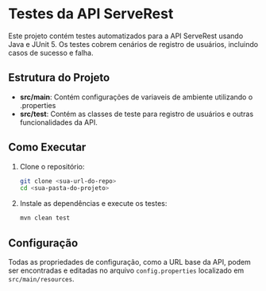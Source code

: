 # Testes da API ServeRest

Este projeto contém testes automatizados para a API ServeRest usando Java e JUnit 5. Os testes cobrem cenários de registro de usuários, incluindo casos de sucesso e falha.

## Estrutura do Projeto

- **src/main**: Contém configurações de variaveis de ambiente utilizando o .properties
- **src/test**: Contém as classes de teste para registro de usuários e outras funcionalidades da API.

## Como Executar

1. Clone o repositório:
   ```bash
   git clone <sua-url-do-repo>
   cd <sua-pasta-do-projeto>
   ```

2. Instale as dependências e execute os testes:
   ```bash
   mvn clean test
   ```

## Configuração

Todas as propriedades de configuração, como a URL base da API, podem ser encontradas e editadas no arquivo `config.properties` localizado em `src/main/resources`.

